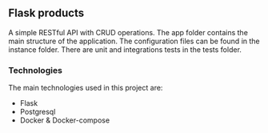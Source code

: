 ## Flask products 
A simple RESTful API with CRUD operations. The app folder contains the main structure of the application. The configuration files can be found in the instance folder. There are unit and integrations tests in the tests folder.

### Technologies
The main technologies used in this project are:
* Flask
* Postgresql
* Docker & Docker-compose
